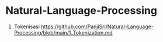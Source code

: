 # Natural-Language-Processing

1. Tokenisasi
https://github.com/PanjiSri/Natural-Language-Processing/blob/main/1_Tokenization.md
